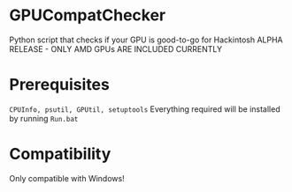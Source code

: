 # GPUCompatChecker
Python script that checks if your GPU is good-to-go for Hackintosh
ALPHA RELEASE - ONLY AMD GPUs ARE INCLUDED CURRENTLY

# Prerequisites
``CPUInfo, psutil, GPUtil, setuptools``
Everything required will be installed by running ``Run.bat``

# Compatibility
Only compatible with Windows!
